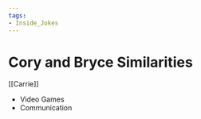 ```yaml
---
tags:
- Inside_Jokes
---
```


# Cory and Bryce Similarities



[[Carrie]]

- Video Games
- Communication